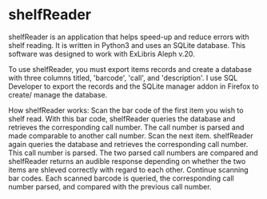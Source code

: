 shelfReader
===========

shelfReader is an application that helps speed-up and reduce errors with shelf reading.  It is written in Python3 and uses an SQLite database.  This software was designed to work with ExLibris Aleph v.20.

To use shelfReader, you must export items records and create a database with three columns titled, 'barcode', 'call', and 'description'.  I use SQL Developer to export the records and the SQLite manager addon in Firefox to create/ manage the database.

How shelfReader works:
  Scan the bar code of the first item you wish to shelf read.
  With this bar code, shelfReader queries the database and retrieves the corresponding call number.
  The call number is parsed and made comparable to another call number.
  Scan the next item.
  shelfReader again queries the database and retrieves the corresponding call number.
  This call number is parsed.
  The two parsed call numbers are compared and shelfReader returns an audible response depending on whether the two items    are shleved correctly with regard to each other.
  Continue scanning bar codes.
  Each scanned barcode is queried, the corresponding call number parsed, and compared with the previous call number.
